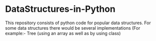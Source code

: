 # DataStructures-in-Python
This repository consists of python code for popular data structures.
For some data structures there would be several implementations (For example:- Tree (using an array as well as by using class)
